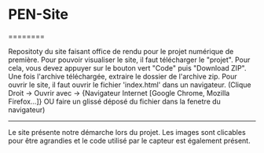 # PEN-Site
========

Repositoty du site faisant office de rendu pour le projet numérique de première.
Pour pouvoir visualiser le site, il faut télécharger le "projet". Pour cela, vous devez appuyer sur le bouton vert "Code" puis "Download ZIP".
Une fois l'archive téléchargée, extraire le dossier de l'archive zip.
Pour ouvrir le site, il faut ouvrir le fichier 'index.html' dans un navigateur. (Clique Droit -> Ouvrir avec -> {Navigateur Internet [Google Chrome, Mozilla Firefox...]} OU faire un glissé déposé du fichier dans la fenetre du navigateur)

--------

Le site présente notre démarche lors du projet. Les images sont clicables pour être agrandies et le code utilisé par le capteur est également présent.
